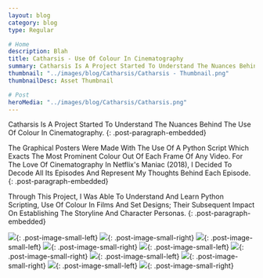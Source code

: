 ```yaml
---
layout: blog
category: blog
type: Regular

# Home
description: Blah
title: Catharsis - Use Of Colour In Cinematography
summary: Catharsis Is A Project Started To Understand The Nuances Behind The Use Of Colour In Cinematography.
thumbnail: "../images/blog/Catharsis/Catharsis - Thumbnail.png"
thumbnailDesc: Asset Thumbnail

# Post
heroMedia: "../images/blog/Catharsis/Catharsis.png"
---
```


Catharsis Is A Project Started To Understand The Nuances Behind The Use Of Colour In Cinematography.
{: .post-paragraph-embedded}

The Graphical Posters Were Made With The Use Of A Python Script Which Exacts The Most Prominent Colour Out Of Each Frame Of Any Video. For The Love Of Cinematography In Netflix's Maniac (2018), I Decided To Decode All Its Episodes And Represent My Thoughts Behind Each Episode.
{: .post-paragraph-embedded}

Through This Project, I Was Able To Understand And Learn Python Scripting, Use Of Colour In Films And Set Designs; Their Subsequent Impact On Establishing The Storyline And Character Personas.
{: .post-paragraph-embedded}

<div class="post-code"><script src="https://gist.github.com/eshaankaul29/e3cdd39a892d9d5cf2d9827795720c9a.js"></script></div>



<img src="../images/blog/Catharsis/Images/catharsis-1-lqip.png" data-src="../images/blog/Catharsis/Images/catharsis-1.png" class="lazyload blur-up">{: .post-image-small-left}
<img src="../images/blog/Catharsis/Images/catharsis-2-lqip.png" data-src="../images/blog/Catharsis/Images/catharsis-2.png" class="lazyload blur-up">{: .post-image-small-right}
<img src="../images/blog/Catharsis/Images/catharsis-3-lqip.png" data-src="../images/blog/Catharsis/Images/catharsis-3.png" class="lazyload blur-up">{: .post-image-small-left}
<img src="../images/blog/Catharsis/Images/catharsis-4-lqip.png" data-src="../images/blog/Catharsis/Images/catharsis-4.png" class="lazyload blur-up">{: .post-image-small-right}
<img src="../images/blog/Catharsis/Images/catharsis-5-lqip.png" data-src="../images/blog/Catharsis/Images/catharsis-5.png" class="lazyload blur-up">{: .post-image-small-left}
<img src="../images/blog/Catharsis/Images/catharsis-6-lqip.png" data-src="../images/blog/Catharsis/Images/catharsis-6.png" class="lazyload blur-up">{: .post-image-small-right}
<img src="../images/blog/Catharsis/Images/catharsis-7-lqip.png" data-src="../images/blog/Catharsis/Images/catharsis-7.png" class="lazyload blur-up">{: .post-image-small-left}
<img src="../images/blog/Catharsis/Images/catharsis-8-lqip.png" data-src="../images/blog/Catharsis/Images/catharsis-8.png" class="lazyload blur-up">{: .post-image-small-right}
<img src="../images/blog/Catharsis/Images/catharsis-9-lqip.png" data-src="../images/blog/Catharsis/Images/catharsis-9.png" class="lazyload blur-up">{: .post-image-small-left}
<img src="../images/blog/Catharsis/Images/catharsis-10-lqip.png" data-src="../images/blog/Catharsis/Images/catharsis-10.png" class="lazyload blur-up" data-action="zoom">{: .post-image-small-right}
